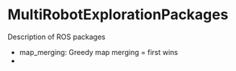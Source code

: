 # MultiRobotExplorationPackages
Description of ROS packages
- map_merging: Greedy map merging = first wins
-
